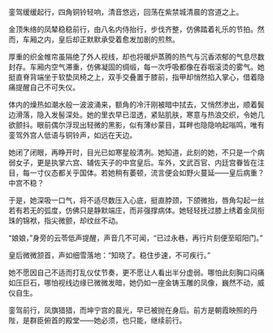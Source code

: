 銮驾缓缓起行，四角铜铃轻响，清音悠远，回荡在紫禁城清晨的宫道之上。

金顶朱络的凤辇稳稳前行，由八名内侍抬行，步伐齐整，仿佛踏着礼乐的节拍。然而，车厢之内，皇后却正默默承受着愈发加剧的煎熬。

厚重的织金帷帘虽隔绝了外人视线，却也将暖炉蒸腾的热气与沉香浓郁的气息尽数封存。车厢内空气滞重，仿佛凝固的绸缎，每一次呼吸都像在吞咽滚烫的雾气。她挺直脊背端坐于软垫凤椅之上，双手交叠置于膝前，指甲却悄然掐入掌心，借着隐痛提醒自己不可失仪。

体内的燥热如潮水般一波波涌来，额角的冷汗刚被暗中拭去，又悄然渗出，顺着鬓边滑落，隐入发髻深处。她的里衣早已湿透，紧贴肌肤，寒意与热浪交织，令她几欲颤抖。眼前偶尔浮现出轻微的黑影，似有薄纱蒙目，耳畔也隐隐响起嗡鸣，唯有銮驾外宫人低语与铜铃声，如远在天边。

她闭了闭眼，再睁开时，目光已如寒星般清冽。她知道，此刻的她，不只是一个病弱女子，更是执掌六宫、辅佐天子的中宫皇后。车外，文武百官、内廷宫眷皆在注目，每一寸仪态都关乎国体。若她稍有萎顿，流言便会如野火蔓延——皇后病重？中宫不稳？  

于是，她深吸一口气，将不适尽数压入心底，挺直脖颈，下颌微抬，唇角勾起一丝若有若无的弧度，仿佛只是静默端庄，而非强撑病体。她轻轻抚过膝上绣着金凤衔珠的锦袱，指尖微颤，却纹丝不动。  

“娘娘，”身旁的云苓低声提醒，声音几不可闻，“已过永巷，再行片刻便至昭阳门。”  

皇后微微颔首，声如细雪落地：“知晓了。稳住步速，不可疾行。”  

她不愿因自己不适而打乱仪仗节奏，更不愿让人看出半分虚弱。哪怕此刻胸口闷痛如压巨石，哪怕视线边缘已微微发暗，她仍如一座金铸玉雕的凤像，巍然不动，威仪自生。

銮驾前行，凤旗猎猎，而坤宁宫的晨光，早已被抛在身后。前方是朝霞映照的丹陛，是群臣俯首的殿堂——她必须，也只能，继续前行。